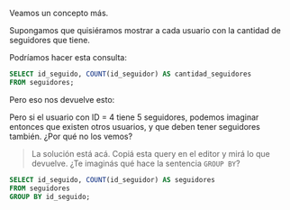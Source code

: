 Veamos un concepto más. 

Supongamos que quisiéramos mostrar a cada usuario con la cantidad de seguidores que tiene. 

Podríamos hacer esta consulta:

``` sql
SELECT id_seguido, COUNT(id_seguidor) AS cantidad_seguidores
FROM seguidores;
```

Pero eso nos devuelve esto:

<div
  class='mu-sql-table'
  data-name='resultado'
  data-columns='[{"name": "id_seguido", "pk": true, "fk": true}, "seguidores"]'
  data-rows='[
    [4, 7]
  ]'>
</div>

Pero si el usuario con ID = 4 tiene 5 seguidores, podemos imaginar entonces que existen otros usuarios, y que deben tener seguidores también. ¿Por qué no los vemos?

> La solución está acá. Copiá esta query en el editor y mirá lo que devuelve. ¿Te imaginás qué hace la sentencia `GROUP BY`?

``` sql
SELECT id_seguido, COUNT(id_seguidor) AS seguidores
FROM seguidores
GROUP BY id_seguido;
```

